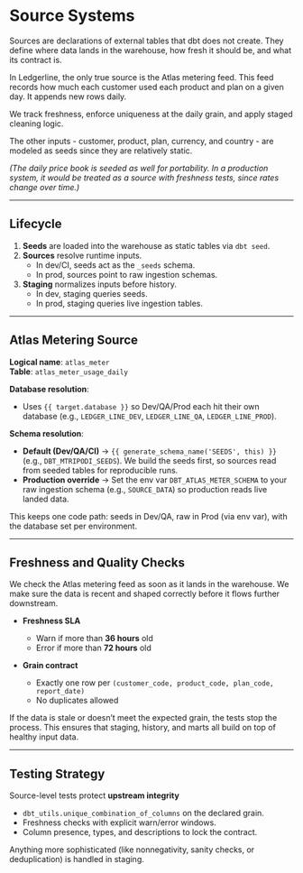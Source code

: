 # Source Systems

Sources are declarations of external tables that dbt does not create. They define where data lands in the warehouse,
how fresh it should be, and what its contract is. 

In Ledgerline, the only true source is the Atlas metering feed. This feed records how much each customer used each product and plan on a given day. It appends new rows daily.

We track freshness, enforce uniqueness at the daily grain, and apply staged cleaning logic. 

The other inputs - customer, product, plan, currency, and country - are modeled as seeds since they are relatively static.  

*(The daily price book is seeded as well for portability. In a production system, it would be treated as a source with freshness tests, since rates change over time.)*

---

## Lifecycle

1. **Seeds** are loaded into the warehouse as static tables via `dbt seed`.  
2. **Sources** resolve runtime inputs.  
   - In dev/CI, seeds act as the `_seeds` schema.  
   - In prod, sources point to raw ingestion schemas.  
3. **Staging** normalizes inputs before history.  
   - In dev, staging queries seeds.  
   - In prod, staging queries live ingestion tables.  

---

## Atlas Metering Source

**Logical name**: `atlas_meter`  
**Table**: `atlas_meter_usage_daily`

**Database resolution**:  
- Uses `{{ target.database }}` so Dev/QA/Prod each hit their own database (e.g., `LEDGER_LINE_DEV`, `LEDGER_LINE_QA`, `LEDGER_LINE_PROD`).

**Schema resolution**:  
- **Default (Dev/QA/CI)** → `{{ generate_schema_name('SEEDS', this) }}` (e.g., `DBT_MTRIPODI_SEEDS`). We build the seeds first, so sources read from seeded tables for reproducible runs.  
- **Production override** → Set the env var `DBT_ATLAS_METER_SCHEMA` to your raw ingestion schema (e.g., `SOURCE_DATA`) so production reads live landed data.

This keeps one code path: seeds in Dev/QA, raw in Prod (via env var), with the database set per environment.

---

## Freshness and Quality Checks

We check the Atlas metering feed as soon as it lands in the warehouse. We make sure the data is recent and shaped correctly before it flows further downstream.  

- **Freshness SLA**  
  - Warn if more than **36 hours** old  
  - Error if more than **72 hours** old

- **Grain contract**  
  - Exactly one row per `(customer_code, product_code, plan_code, report_date)`  
  - No duplicates allowed  

If the data is stale or doesn’t meet the expected grain, the tests stop the process. This ensures that staging, history, and marts all build on top of healthy input data.

---

## Testing Strategy

Source-level tests protect **upstream integrity**

- `dbt_utils.unique_combination_of_columns` on the declared grain.  
- Freshness checks with explicit warn/error windows.  
- Column presence, types, and descriptions to lock the contract.  

Anything more sophisticated (like nonnegativity, sanity checks, or deduplication) is handled in staging.